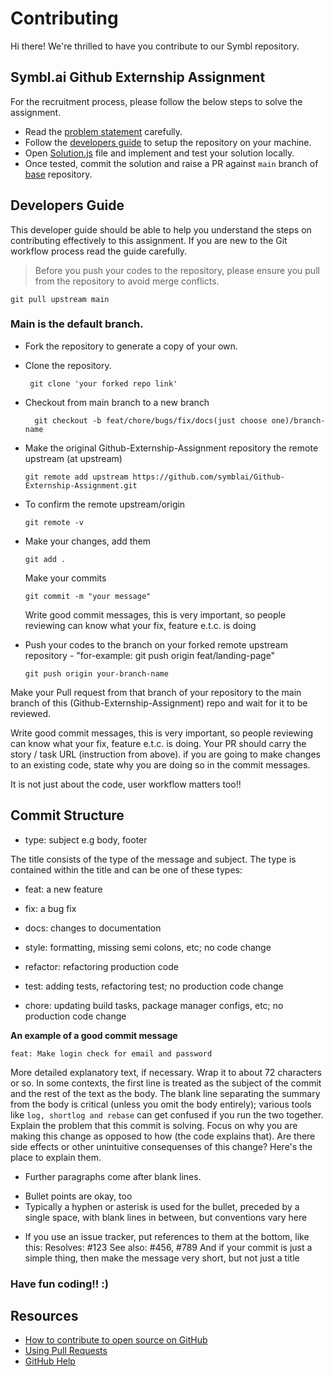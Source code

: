 # Contributing

Hi there! We're thrilled to have you contribute to our Symbl repository.


## Symbl.ai Github Externship Assignment

For the recruitment process, please follow the below steps to solve the assignment. 

-  Read the [problem statement](https://github.com/symblai/Github-Externship-Assignment/blob/main/README.md) carefully.
-  Follow the [developers guide](#developers-guide) to setup the repository on your machine.
-  Open [Solution.js](https://github.com/symblai/Github-Externship-Assignment/blob/main/Solution.js) file and implement and test your solution locally.
-  Once tested, commit the solution and raise a PR against `main` branch of [base](https://github.com/symblai/Github-Externship-Assignment) repository.


## Developers Guide
This developer guide should be able to help you understand the steps on contributing effectively to this assignment. If you are new to the Git workflow process read the guide carefully.

> Before you push your codes to the repository, please ensure you pull from the repository to avoid merge conflicts. 

    git pull upstream main

### Main is the default branch.

- Fork the repository to generate a copy of your own.

- Clone the repository.

  ```
   git clone 'your forked repo link'

  ```

- Checkout from main branch to a new branch
  ```
    git checkout -b feat/chore/bugs/fix/docs(just choose one)/branch-name
  ```
- Make the original Github-Externship-Assignment repository the remote upstream (at upstream)
  ```
  git remote add upstream https://github.com/symblai/Github-Externship-Assignment.git
  ```
- To confirm the remote upstream/origin

  ```
  git remote -v
  ```

- Make your changes, add them

  ```
  git add .
  ```

  Make your commits

  ```
  git commit -m "your message"
  ```

  Write good commit messages, this is very important, so people reviewing can know what your fix, feature e.t.c. is doing

- Push your codes to the branch on your forked remote upstream repository -
  "for-example: git push origin feat/landing-page"

  ```
  git push origin your-branch-name
  ```

Make your Pull request from that branch of your repository to the main branch of this (Github-Externship-Assignment) repo and wait for it to be reviewed.

Write good commit messages, this is very important, so people reviewing can know what your fix, feature e.t.c. is doing.
Your PR should carry the story / task URL (instruction from above).
if you are going to make changes to an existing code, state why you are doing so in the commit messages.

It is not just about the code, user workflow matters too!!

## Commit Structure

- type: subject e.g body, footer

The title consists of the type of the message and subject.
The type is contained within the title and can be one of these types:

- feat: a new feature

- fix: a bug fix

- docs: changes to documentation

- style: formatting, missing semi colons, etc; no code change

- refactor: refactoring production code

- test: adding tests, refactoring test; no production code change

- chore: updating build tasks, package manager configs, etc; no production code change

**An example of a good commit message**

    feat: Make login check for email and password

More detailed explanatory text, if necessary. Wrap it to about 72 characters or so. In some contexts, the first line is treated as the
subject of the commit and the rest of the text as the body. The blank line separating the summary from the body is critical (unless
you omit the body entirely); various tools like `log, shortlog and rebase` can get confused if you run the two together.
Explain the problem that this commit is solving. Focus on why you are making this change as opposed to how (the code explains that).
Are there side effects or other unintuitive consequenses of this change? Here's the place to explain them.

- Further paragraphs come after blank lines.

* Bullet points are okay, too
* Typically a hyphen or asterisk is used for the bullet, preceded
  by a single space, with blank lines in between, but conventions
  vary here

- If you use an issue tracker, put references to them at the bottom,
  like this:
  Resolves: #123
  See also: #456, #789
  And if your commit is just a simple thing, then make the message very short, but not just a title

### Have fun coding!! :)

## Resources

- [How to contribute to open source on GitHub](https://guides.github.com/activities/contributing-to-open-source/)
- [Using Pull Requests](https://help.github.com/articles/using-pull-requests/)
- [GitHub Help](https://help.github.com)

